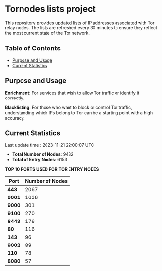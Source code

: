 # Tornodes lists project

This repository provides updated lists of IP addresses associated with Tor relay nodes. The lists are refreshed every 30 minutes to ensure they reflect the most current state of the Tor network.

## Table of Contents

- [Purpose and Usage](#purpose-and-usage)
- [Current Statistics](#current-statistics)


## Purpose and Usage

**Enrichment**: For services that wish to allow Tor traffic or identify it correctly.

**Blacklisting**: For those who want to block or control Tor traffic, understanding which IPs belong to Tor can be a starting point with a high accuracy.

## Current Statistics

Last update time : 2023-11-21 22:00:07 UTC

- **Total Number of Nodes**: 9482
- **Total of Entry Nodes**: 6153

**TOP 10 PORTS USED FOR TOR ENTRY NODES**

| **Port** | **Number of Nodes** |
|------|-----------------|
| **443**   | 2067  |
| **9001**   | 1638  |
| **9000**   | 301  |
| **9100**   | 270  |
| **8443**   | 176  |
| **80**   | 116  |
| **143**   | 96  |
| **9002**   | 89  |
| **110**   | 78  |
| **8080**   | 57  |

